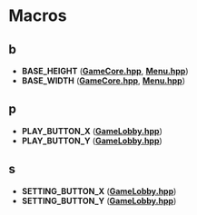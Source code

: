 
# Macros



## b

* **BASE\_HEIGHT** ([**GameCore.hpp**](GameCore_8hpp.md), [**Menu.hpp**](Menu_8hpp.md))
* **BASE\_WIDTH** ([**GameCore.hpp**](GameCore_8hpp.md), [**Menu.hpp**](Menu_8hpp.md))


## p

* **PLAY\_BUTTON\_X** ([**GameLobby.hpp**](GameLobby_8hpp.md))
* **PLAY\_BUTTON\_Y** ([**GameLobby.hpp**](GameLobby_8hpp.md))


## s

* **SETTING\_BUTTON\_X** ([**GameLobby.hpp**](GameLobby_8hpp.md))
* **SETTING\_BUTTON\_Y** ([**GameLobby.hpp**](GameLobby_8hpp.md))




